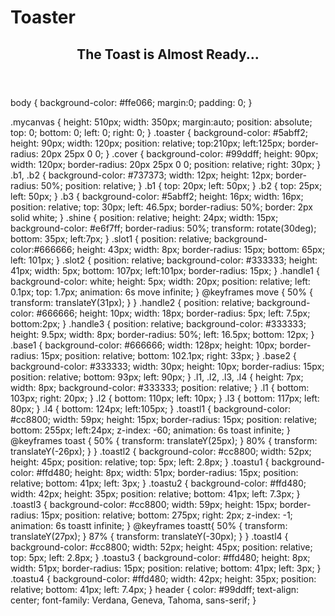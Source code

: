 # Toaster

<!DOCTYPE html>
<html>
  <head>
    <meta charset="utf-8">
    <meta name="viewport" content="width=device-width">
    <title>repl.it</title>
    <link href="style.css" rel="stylesheet" type="text/css" />
  </head>
  <body>
    <div class="mycanvas">
      <div class="toaster">
        <div class="cover" >
          <div class="b1"></div>
          <div class="b2"></div>
          <div class="b3"></div>
          <div class="shine"></div>
        </div>
        <div class="slot1"></div>
        <div class="slot2">
          <div class="handle1">
            <div class="handle2"></div>
            <div class="handle3"></div>
          </div>
        </div>
        <div class="base2"></div>
        <div class="base1"></div>
        <div class="l1"></div>
        <div class="l2"></div>
        <div class="l3"></div>
        <div class="l4"></div>
        <div class="toastl1">
          <div class="toastl2"></div>
          <div class="toastu1"></div>
          <div class="toastu2"></div>
        </div>
        <div class="toastl3">
          <div class="toastl4"></div>
          <div class="toastu3"></div>
          <div class="toastu4"></div>
        </div>
      </div> 
    </div>
    <header><h2>The Toast is Almost Ready...<h2></header>
  </body>
</html>
    
body {
  background-color: #ffe066;
  margin:0;
  padding: 0;
}

.mycanvas {
  height: 510px;
  width: 350px;
  margin:auto;
  position: absolute;
  top: 0;
  bottom: 0;
  left: 0;
  right: 0;
}
.toaster {
  background-color: #5abff2;
  height: 90px;
  width: 120px;
  position: relative;
  top:210px;
  left:125px;
  border-radius: 20px 25px 0 0;
}
.cover {
  background-color: #99ddff;
  height: 90px;
  width: 120px;
  border-radius: 20px 25px 0 0;
  position: relative;
  right: 30px;
}
.b1, .b2 {
  background-color: #737373;
  width: 12px;
  height: 12px;
  border-radius: 50%;
  position: relative;
}
.b1 {
  top: 20px;
  left: 50px;
}
.b2 {
  top: 25px;
  left: 50px;
}
.b3 {
  background-color: #5abff2;
  height: 16px;
  width: 16px;
  position: relative;
  top: 30px;
  left: 46.5px;
  border-radius: 50%;
  border: 2px solid white;
}
.shine {
  position: relative;
  height: 24px;
  width: 15px;
  background-color: #e6f7ff;
  border-radius: 50%;
  transform: rotate(30deg);
  bottom: 35px;
  left:7px;
}
.slot1 {
  position: relative;
  background-color:#666666;
  height: 43px;
  width: 8px;
  border-radius: 15px;
  bottom: 65px;
  left: 101px;
}
.slot2 {
  position: relative;
  background-color: #333333;
  height: 41px;
   width: 5px;
   bottom: 107px;
   left:101px;
   border-radius: 15px;
}
.handle1 {
  background-color: white;
  height: 5px;
  width: 20px;
  position: relative;
  left: 0.1px;
  top: 1.7px;
  animation: 6s move infinite;
}
@keyframes move {
  50% {
    transform: translateY(31px);
  }
}
.handle2 {
  position: relative;
  background-color: #666666;
  height: 10px;
  width: 18px;
  border-radius: 5px;
  left: 7.5px;
  bottom:2px;
}
.handle3 {
  position: relative;
  background-color: #333333;
  height: 9.5px;
  width: 8px;
  border-radius: 50%;
  left: 16.5px;
  bottom: 12px;
}
.base1 {
  background-color: #666666;
  width: 128px;
  height: 10px;
  border-radius: 15px;
  position: relative;
  bottom: 102.1px;
  right: 33px;
}
.base2 {
  background-color: #333333;
  width: 30px;
  height: 10px;
  border-radius: 15px;
  position: relative;
  bottom: 93px;
  left: 90px;
}
.l1, .l2, .l3, .l4 {
  height: 7px;
  width: 8px;
  background-color: #333333;
  position: relative;
}
.l1 {
  bottom: 103px;
  right: 20px;
}
.l2 {
  bottom: 110px;
  left: 10px;
}
.l3 {
  bottom: 117px;
  left: 80px;
}
.l4 {
  bottom: 124px;
  left:105px;
}
.toastl1 {
  background-color: #cc8800;
  width: 59px;
  height: 15px;
  border-radius: 15px;
  position: relative;
  bottom: 255px;
  left:24px;
  z-index: -60;
  animation: 6s toast infinite;
}
@keyframes toast {
  50% {
    transform: translateY(25px);
  }
  80% {
    transform: translateY(-26px);
  }
}
.toastl2 {
  background-color: #cc8800;
  width: 52px;
  height: 45px;
  position: relative;
  top: 5px;
  left: 2.8px;
}
.toastu1 {
  background-color: #ffd480;
  height: 8px;
  width: 51px;
  border-radius: 15px;
  position: relative;
  bottom: 41px;
  left: 3px;
}
.toastu2 {
  background-color: #ffd480;
  width: 42px;
  height: 35px;
  position: relative;
  bottom: 41px;
  left: 7.3px;
}
.toastl3 {
  background-color: #cc8800;
  width: 59px;
  height: 15px;
  border-radius: 15px;
  position: relative;
  bottom: 275px;
  right: 2px;
  z-index: -1;
  animation: 6s toastt infinite;
}
@keyframes toastt{
  50% {
    transform: translateY(27px);
  }
  87% {
    transform: translateY(-30px);
  }
}
.toastl4 {
  background-color: #cc8800;
  width: 52px;
  height: 45px;
  position: relative;
  top: 5px;
  left: 2.8px;
}
.toastu3 {
  background-color: #ffd480;
  height: 8px;
  width: 51px;
  border-radius: 15px;
  position: relative;
  bottom: 41px;
  left: 3px;
}
.toastu4 {
  background-color: #ffd480;
  width: 42px;
  height: 35px;
  position: relative;
  bottom: 41px;
  left: 7.4px;
}
header {
  color: #99ddff;
  text-align: center;
  font-family: Verdana, Geneva, Tahoma, sans-serif;
}
